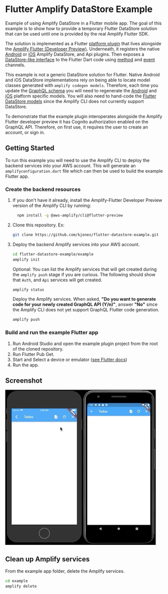 # Flutter Amplify DataStore Example
Example of using Amplify DataStore in a Flutter mobile app. The goal of this example is to show how to provide a temporary Flutter DataStore solution that can be used until one is provided by the real Amplify Flutter SDK.

The solution is implemented as a Flutter [platform plugin](https://flutter.dev/docs/development/platform-integration/platform-channels) that lives alongside the [Amplify Flutter (Developer Preview)](https://github.com/aws-amplify/amplify-flutter). Underneath, it registers the native [Android](android/src/main/kotlin/com/kjones/amplify_datastore/AmplifyDataStorePlugin.kt) or [iOS](ios/Classes/SwiftAmplifyDataStorePlugin.swift) Amplify DataStore, and Api plugins. Then exposes a [DataStore-like interface](lib/amplify_datastore.dart) to the Flutter Dart code using [method](https://api.flutter.dev/flutter/services/MethodChannel-class.html) and [event](https://api.flutter.dev/flutter/services/EventChannel-class.html) channels.

This example is not a generic DataStore solution for Flutter. Native Android and iOS DataStore implementations rely on being able to locate model classes generated with `amplify codegen models`. Therefore, each time you update the [GraphQL schema](example/amplify/backend/api/todo/schema.graphql) you will need to regenerate the [Android](android/src/main/java/com/amplifyframework/datastore/generated/model/) and [iOS](ios/Classes/generated/models/) platform specific models. You will also need to hand-code the [Flutter DataStore models](lib/models/) since the Amplify CLI does not currently support DataStore.

To demonstrate that the example plugin interoperates alongside the Amplify Flutter developer preview it has Cognito authorization enabled on the GraphQL API. Therefore, on first use, it requires the user to create an account, or sign in.

## Getting Started
To run this example you will need to use the Amplify CLI to deploy the backend services into your AWS account. This will generate an `amplifyconfiguration.dart` file which can then be used to build the example Flutter app.

### Create the backend resources
1. If you don't have it already, install the Amplify-Flutter Developer Preview version of the Amplify CLI by running:
   ```bash
     npm install -g @aws-amplify/cli@flutter-preview
   ```
1. Clone this repository. Ex:
   ```bash
   git clone https://github.com/kjones/flutter-datastore-example.git
   ```
1. Deploy the backend Amplify services into your AWS account.
   
   ```bash
   cd flutter-datastore-example/example
   amplify init
   ```
   Optional: You can list the Amplify services that will get created during the `amplify push` stage if you are curious. The following should show that `Auth`, and `Api` services will get created.
   ```bash
   amplify status
   ```
   Deploy the Amplify services. When asked, **"Do you want to generate code for your newly created GraphQL API (Y/n)"**, answer **"No"** since the Amplify CLI does not yet support GraphQL Flutter code generation.
   ```bash
   amplify push
   ```
### Build and run the example Flutter app
1. Run Android Studio and open the example plugin project from the root of the cloned repository.
1. Run Flutter Pub Get.
1. Start and Select a device or emulator ([see Flutter docs](https://flutter.dev/docs/development/tools/android-studio#running-and-debugging))
1. Run the app.

## Screenshot

![demo](demo.gif)

## Clean up Amplify services
From the example app folder, delete the Amplify services.
```bash
cd example
amplify delete
```
 
